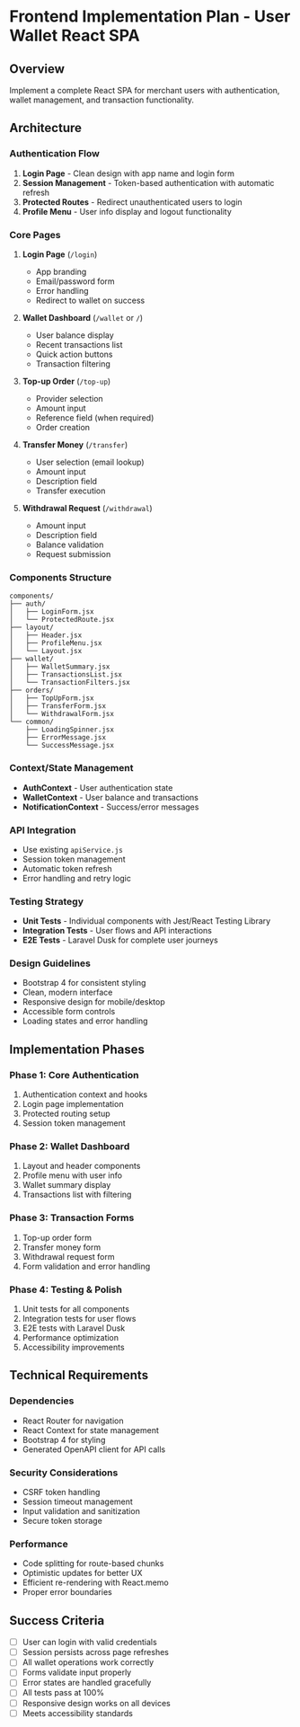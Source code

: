# Frontend Implementation Plan - User Wallet React SPA

## Overview
Implement a complete React SPA for merchant users with authentication, wallet management, and transaction functionality.

## Architecture

### Authentication Flow
1. **Login Page** - Clean design with app name and login form
2. **Session Management** - Token-based authentication with automatic refresh
3. **Protected Routes** - Redirect unauthenticated users to login
4. **Profile Menu** - User info display and logout functionality

### Core Pages
1. **Login Page** (`/login`)
   - App branding
   - Email/password form
   - Error handling
   - Redirect to wallet on success

2. **Wallet Dashboard** (`/wallet` or `/`)
   - User balance display
   - Recent transactions list
   - Quick action buttons
   - Transaction filtering

3. **Top-up Order** (`/top-up`)
   - Provider selection
   - Amount input
   - Reference field (when required)
   - Order creation

4. **Transfer Money** (`/transfer`)
   - User selection (email lookup)
   - Amount input
   - Description field
   - Transfer execution

5. **Withdrawal Request** (`/withdrawal`)
   - Amount input
   - Description field
   - Balance validation
   - Request submission

### Components Structure
```
components/
├── auth/
│   ├── LoginForm.jsx
│   └── ProtectedRoute.jsx
├── layout/
│   ├── Header.jsx
│   ├── ProfileMenu.jsx
│   └── Layout.jsx
├── wallet/
│   ├── WalletSummary.jsx
│   ├── TransactionsList.jsx
│   └── TransactionFilters.jsx
├── orders/
│   ├── TopUpForm.jsx
│   ├── TransferForm.jsx
│   └── WithdrawalForm.jsx
└── common/
    ├── LoadingSpinner.jsx
    ├── ErrorMessage.jsx
    └── SuccessMessage.jsx
```

### Context/State Management
- **AuthContext** - User authentication state
- **WalletContext** - User balance and transactions
- **NotificationContext** - Success/error messages

### API Integration
- Use existing `apiService.js`
- Session token management
- Automatic token refresh
- Error handling and retry logic

### Testing Strategy
- **Unit Tests** - Individual components with Jest/React Testing Library
- **Integration Tests** - User flows and API interactions
- **E2E Tests** - Laravel Dusk for complete user journeys

### Design Guidelines
- Bootstrap 4 for consistent styling
- Clean, modern interface
- Responsive design for mobile/desktop
- Accessible form controls
- Loading states and error handling

## Implementation Phases

### Phase 1: Core Authentication
1. Authentication context and hooks
2. Login page implementation
3. Protected routing setup
4. Session token management

### Phase 2: Wallet Dashboard
1. Layout and header components
2. Profile menu with user info
3. Wallet summary display
4. Transactions list with filtering

### Phase 3: Transaction Forms
1. Top-up order form
2. Transfer money form
3. Withdrawal request form
4. Form validation and error handling

### Phase 4: Testing & Polish
1. Unit tests for all components
2. Integration tests for user flows
3. E2E tests with Laravel Dusk
4. Performance optimization
5. Accessibility improvements

## Technical Requirements

### Dependencies
- React Router for navigation
- React Context for state management
- Bootstrap 4 for styling
- Generated OpenAPI client for API calls

### Security Considerations
- CSRF token handling
- Session timeout management
- Input validation and sanitization
- Secure token storage

### Performance
- Code splitting for route-based chunks
- Optimistic updates for better UX
- Efficient re-rendering with React.memo
- Proper error boundaries

## Success Criteria
- [ ] User can login with valid credentials
- [ ] Session persists across page refreshes
- [ ] All wallet operations work correctly
- [ ] Forms validate input properly
- [ ] Error states are handled gracefully
- [ ] All tests pass at 100%
- [ ] Responsive design works on all devices
- [ ] Meets accessibility standards